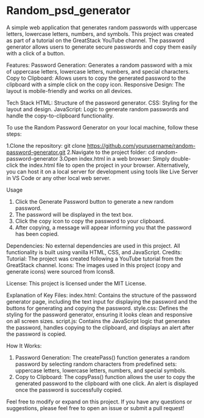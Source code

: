 # Random_psd_generator

A simple web application that generates random passwords with uppercase letters, lowercase letters, numbers, and symbols. This project was created as part of a tutorial on the GreatStack YouTube channel. The password generator allows users to generate secure passwords and copy them easily with a click of a button.

Features:
  Password Generation: Generates a random password with a mix of uppercase letters, lowercase letters, numbers, and special characters.
  Copy to Clipboard: Allows users to copy the generated password to the clipboard with a simple click on the copy icon.
  Responsive Design: The layout is mobile-friendly and works on all devices.

Tech Stack
  HTML: Structure of the password generator.
  CSS: Styling for the layout and design.
  JavaScript: Logic to generate random passwords and handle the copy-to-clipboard functionality.

To use the Random Password Generator on your local machine, follow these steps:

1.Clone the repository:
  git clone https://github.com/yourusername/random-password-generator.git
2.Navigate to the project folder:
  cd random-password-generator
3.Open index.html in a web browser:
  Simply double-click the index.html file to open the project in your browser. Alternatively, you can host it on a local server for development using tools like Live Server in VS Code or any other local web server.

Usage
1. Click the Generate Password button to generate a new random password.
2. The password will be displayed in the text box.
3. Click the copy icon to copy the password to your clipboard.
4. After copying, a message will appear informing you that the password has been copied.

Dependencies: No external dependencies are used in this project. All functionality is built using vanilla HTML, CSS, and JavaScript.
Credits:
  Tutorial: The project was created following a YouTube tutorial from the GreatStack channel.
  Icons: The images used in this project (copy and generate icons) were sourced from Icons8.
  
License: This project is licensed under the MIT License.

Explanation of Key Files:
  index.html: Contains the structure of the password generator page, including the text input for displaying the password and the buttons for generating and copying the password.
  style.css: Defines the styling for the password generator, ensuring it looks clean and responsive on all screen sizes.
  script.js: Contains the JavaScript logic that generates the password, handles copying to the clipboard, and displays an alert after the password is copied.
  
How It Works:
1. Password Generation: The createPass() function generates a random password by selecting random characters from predefined sets: uppercase letters, lowercase letters, numbers, and special symbols.
2. Copy to Clipboard: The copyPass() function allows the user to copy the generated password to the clipboard with one click. An alert is displayed once the password is successfully copied.


Feel free to modify or expand on this project. If you have any questions or suggestions, please feel free to open an issue or submit a pull request!
